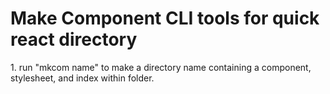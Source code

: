 <h1>Make Component CLI tools for quick react directory</h1>
<p>1. run "mkcom name" to make a directory name containing a component, stylesheet, and index within folder.</p>
